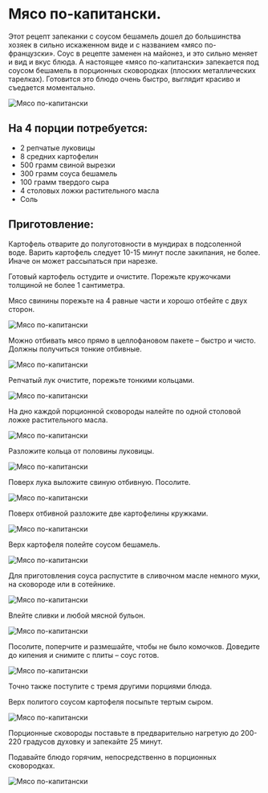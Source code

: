 # Мясо по-капитански.
Этот рецепт запеканки с соусом бешамель дошел до большинства хозяек в сильно искаженном виде и с названием «мясо по-французски». Соус в рецепте заменен на майонез, и это сильно меняет и вид и вкус блюда.  А настоящее «мясо по-капитански» запекается под соусом бешамель в порционных сковородках (плоских металлических тарелках). Готовится это блюдо очень быстро, выглядит красиво и съедается моментально.

![Мясо по-капитански](/images/Kulinar/Second/myaso_po_kapitanski-1.jpg 'Мясо по-капитански')

## На 4 порции потребуется:
- 2 репчатые луковицы
- 8 средних картофелин
- 500 грамм свиной вырезки
- 300 грамм соуса бешамель
- 100 грамм твердого сыра
- 4 столовых ложки растительного масла
- Соль

## Приготовление:
Картофель отварите до полуготовности в мундирах в подсоленной воде. Варить картофель следует 10-15 минут после закипания, не более. Иначе он может рассыпаться при нарезке.

Готовый картофель остудите и очистите. Порежьте кружочками толщиной не более 1 сантиметра.

Мясо свинины порежьте на 4 равные части и хорошо отбейте с двух сторон.

![Мясо по-капитански](/images/Kulinar/Second/myaso_po_kapitanski-2.jpg 'Мясо по-капитански')

Можно отбивать мясо прямо в целлофановом пакете – быстро и чисто. Должны получиться тонкие отбивные.

![Мясо по-капитански](/images/Kulinar/Second/myaso_po_kapitanski-3.jpg 'Мясо по-капитански')

Репчатый лук очистите, порежьте тонкими кольцами.

![Мясо по-капитански](/images/Kulinar/Second/myaso_po_kapitanski-4.jpg 'Мясо по-капитански')

На дно каждой порционной сковороды налейте по одной столовой ложке растительного масла.

![Мясо по-капитански](/images/Kulinar/Second/myaso_po_kapitanski-5.jpg 'Мясо по-капитански')

Разложите кольца от половины луковицы.

![Мясо по-капитански](/images/Kulinar/Second/myaso_po_kapitanski-6.jpg 'Мясо по-капитански')

Поверх лука выложите свиную отбивную. Посолите.

![Мясо по-капитански](/images/Kulinar/Second/myaso_po_kapitanski-7.jpg 'Мясо по-капитански')

Поверх отбивной разложите две картофелины кружками.

![Мясо по-капитански](/images/Kulinar/Second/myaso_po_kapitanski-8.jpg 'Мясо по-капитански')

Верх картофеля полейте соусом бешамель.  

![Мясо по-капитански](/images/Kulinar/Second/myaso_po_kapitanski-9.jpg 'Мясо по-капитански')

Для приготовления соуса распустите в сливочном масле немного муки, на сковороде или в сотейнике.

![Мясо по-капитански](/images/Kulinar/Second/myaso_po_kapitanski-10.jpg 'Мясо по-капитански')

Влейте сливки и любой мясной бульон.

![Мясо по-капитански](/images/Kulinar/Second/myaso_po_kapitanski-11.jpg 'Мясо по-капитански')

Посолите, поперчите и размешайте, чтобы не было комочков. Доведите до кипения и снимите с плиты – соус готов.

![Мясо по-капитански](/images/Kulinar/Second/myaso_po_kapitanski-12.jpg 'Мясо по-капитански')

Точно также поступите с тремя другими порциями блюда.

Верх политого соусом картофеля посыпьте тертым сыром.

![Мясо по-капитански](/images/Kulinar/Second/myaso_po_kapitanski-13.jpg 'Мясо по-капитански')

Порционные сковороды поставьте в предварительно нагретую до 200-220 градусов духовку и запекайте 25 минут.

Подавайте блюдо горячим, непосредственно в порционных сковородках.

![Мясо по-капитански](/images/Kulinar/Second/myaso_po_kapitanski-14.jpg 'Мясо по-капитански')
